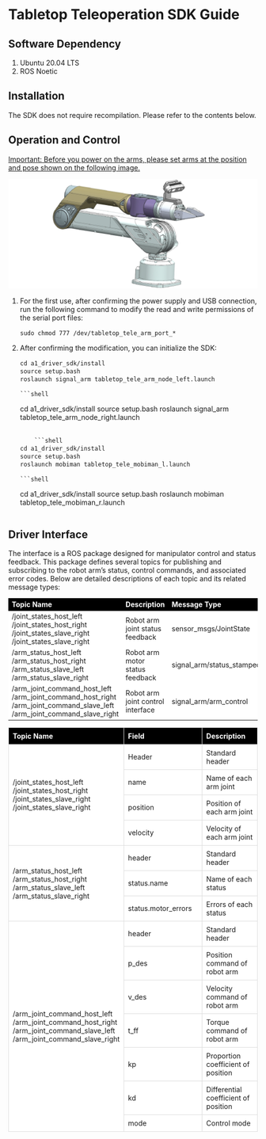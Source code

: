 # Tabletop Teleoperation SDK Guide

## Software Dependency

1. Ubuntu 20.04 LTS
2. ROS Noetic

## Installation

The SDK does not require recompilation. Please refer to the contents below.

## Operation and Control

<u>Important: Before you power on the arms, please set arms at the position and pose shown on the following image.</u>

![TT_SDK_pose](image/arm.png)

1. For the first use, after confirming the power supply and USB connection, run the following command to modify the read and write permissions of the serial port files:

    ```shell
    sudo chmod 777 /dev/tabletop_tele_arm_port_*
    ```

2. After confirming the modification, you can initialize the SDK:

    ```shell
    cd a1_driver_sdk/install
    source setup.bash
    roslaunch signal_arm tabletop_tele_arm_node_left.launch
    ```

       ```shell
   cd a1_driver_sdk/install
   source setup.bash
   roslaunch signal_arm tabletop_tele_arm_node_right.launch
   ```

       ```shell
   cd a1_driver_sdk/install
   source setup.bash
   roslaunch mobiman tabletop_tele_mobiman_l.launch
   ```

       ```shell
   cd a1_driver_sdk/install
   source setup.bash
   roslaunch mobiman tabletop_tele_mobiman_r.launch
   ```

## Driver Interface

The interface is a ROS package designed for manipulator control and status feedback. This package defines several topics for publishing and subscribing to the robot arm’s status, control commands, and associated error codes. Below are detailed descriptions of each topic and its related message types:

   <table style="width: 100%;border-collapse: collapse;">
       <thead>
           <tr style="background-color: black; color: white;text-align: left;">
               <th>Topic Name </th>
               <th>Description </th>
   	    <th>Message Type</th>
           </tr>
       </thead>
       <tbody>
           <tr style="background-color: white;text-align: left;">
               <td>/joint_states_host_left<br> /joint_states_host_right<br> /joint_states_slave_right<br> /joint_states_slave_right</td>
               <td>Robot arm joint status feedback</td>
   			<td>sensor_msgs/JointState</td>
           </tr>
           <tr style="background-color: white;text-align: left;">
               <td>/arm_status_host_left<br>/arm_status_host_right<br>/arm_status_slave_left<br>/arm_status_slave_right</td>
               <td>Robot arm motor status feedback</td>
   			<td>signal_arm/status_stamped</td>
           </tr>
           <tr style="background-color: white;text-align: left;">
               <td>/arm_joint_command_host_left<br>/arm_joint_command_host_right<br>/arm_joint_command_slave_left<br>/arm_joint_command_slave_right</td>
               <td>Robot arm joint control interface</td>
   			<td>signal_arm/arm_control</td>
           </tr>
       </tbody>
   </table>


<table style="width: 100%; border-collapse: collapse;">
    <thead>
        <tr style="background-color: black; color: white; text-align: left;">
            <th style="width: 200px; vertical-align: middle; padding: 8px; border: 1px solid #ddd;">Topic Name</th>
            <th style="width: 300px; vertical-align: middle; padding: 8px; border: 1px solid #ddd;">Field</th>
            <th style="width: 300px; vertical-align: middle; padding: 8px; border: 1px solid #ddd;">Description</th>
        </tr>
    </thead>
    <tbody>
        <tr style="background-color: white;">
            <td style="vertical-align: middle; padding: 8px; border: 1px solid #ddd;" rowspan="4">/joint_states_host_left<br> /joint_states_host_right<br> /joint_states_slave_right<br> /joint_states_slave_right</td>
            <td style="vertical-align: middle; padding: 8px; border: 1px solid #ddd;">Header</td>
            <td style="vertical-align: middle; padding: 8px; border: 1px solid #ddd;">Standard header</td>
        </tr>
        <tr style="background-color: white;">
            <td style="vertical-align: middle; padding: 8px; border: 1px solid #ddd;">name</td>
            <td style="vertical-align: middle; padding: 8px; border: 1px solid #ddd;">Name of each arm joint</td>
        </tr>
        <tr style="background-color: white;">
            <td style="vertical-align: middle; padding: 8px; border: 1px solid #ddd;">position</td>
            <td style="vertical-align: middle; padding: 8px; border: 1px solid #ddd;">Position of each arm joint</td>
        </tr>
        <tr style="background-color: white;">
            <td style="vertical-align: middle; padding: 8px; border: 1px solid #ddd;">velocity</td>
            <td style="vertical-align: middle; padding: 8px; border: 1px solid #ddd;">Velocity of each arm joint</td>
        </tr>
        <tr style="background-color: white;">
            <td style="vertical-align: middle; padding: 8px; border: 1px solid #ddd;" rowspan="3">/arm_status_host_left<br>/arm_status_host_right<br>/arm_status_slave_left<br>/arm_status_slave_right</td>
            <td style="vertical-align: middle; padding: 8px; border: 1px solid #ddd;">header</td>
            <td style="vertical-align: middle; padding: 8px; border: 1px solid #ddd;">Standard header</td>
        </tr>
        <tr style="background-color: white;">
            <td style="vertical-align: middle; padding: 8px; border: 1px solid #ddd;">status.name</td>
            <td style="vertical-align: middle; padding: 8px; border: 1px solid #ddd;">Name of each status</td>
        </tr>
        <tr style="background-color: white;">
            <td style="vertical-align: middle; padding: 8px; border: 1px solid #ddd;">status.motor_errors</td>
            <td style="vertical-align: middle; padding: 8px; border: 1px solid #ddd;">Errors of each status</td>
        </tr>
        <tr style="background-color: white;">
            <td style="vertical-align: middle; padding: 8px; border: 1px solid #ddd;" rowspan="7">/arm_joint_command_host_left<br>/arm_joint_command_host_right<br>/arm_joint_command_slave_left<br>/arm_joint_command_slave_right</td>
            <td style="vertical-align: middle; padding: 8px; border: 1px solid #ddd;">header</td>
            <td style="vertical-align: middle; padding: 8px; border: 1px solid #ddd;">Standard header</td>
        </tr>
        <tr style="background-color: white;">
            <td style="vertical-align: middle; padding: 8px; border: 1px solid #ddd;">p_des</td>
            <td style="vertical-align: middle; padding: 8px; border: 1px solid #ddd;">Position command of robot arm</td>
        </tr>
        <tr style="background-color: white;">
            <td style="vertical-align: middle; padding: 8px; border: 1px solid #ddd;">v_des</td>
            <td style="vertical-align: middle; padding: 8px; border: 1px solid #ddd;">Velocity command of robot arm</td>
        </tr>
        <tr style="background-color: white;">
            <td style="vertical-align: middle; padding: 8px; border: 1px solid #ddd;">t_ff</td>
            <td style="vertical-align: middle; padding: 8px; border: 1px solid #ddd;">Torque command of robot arm</td>
        </tr>
        <tr style="background-color: white;">
            <td style="vertical-align: middle; padding: 8px; border: 1px solid #ddd;">kp</td>
            <td style="vertical-align: middle; padding: 8px; border: 1px solid #ddd;">Proportion coefficient of position</td>
        </tr>
        <tr style="background-color: white;">
            <td style="vertical-align: middle; padding: 8px; border: 1px solid #ddd;">kd</td>
            <td style="vertical-align: middle; padding: 8px; border: 1px solid #ddd;">Differential coefficient of position</td>
        </tr>
        <tr style="background-color: white;">
            <td style="vertical-align: middle; padding: 8px; border: 1px solid #ddd;">mode</td>
            <td style="vertical-align: middle; padding: 8px; border: 1px solid #ddd;">Control mode</td>
        </tr>
    </tbody>
</table>






